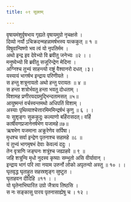 ```yaml
---
title: ०९ सूक्तम्

---
```

वृषायमंशुर्वृषभाय गृह्यते वृषायमुग्रो नृचक्षसे ।  
दिव्यो नर्यो ऽचिक्रदन्महन्नामर्षभस्य यत्ककुत् ॥ १ ॥  
विषुवान्विष्णो भव त्वं यो नृपतिर्मम ।  
अथो इन्द्र इव देवेभ्यो वि ब्रवीतु जनेभ्यः ॥२ । ।  
मनुष्येभ्यो वि ब्रवीतु सजूरिन्द्रेण मेदिना ।  
अग्निश्च तुभ्यं साहन्त्यो राष्ट्रं वैश्वानरो दधत् ।३।  
यस्यायं भागर्षभ इन्द्राय परिणीयते ।  
स हन्तु शत्रूनायतो अथो हन्तु परायतः ॥ ४ ॥  
स हन्ता शत्रोर्भवतु हन्ता भवतु दोधताम् ।  
विशामह प्रणीरयदग्रमुद्भिन्दतामसत् ॥५॥  
आयुष्मन्तं वर्चस्वन्तमथो अधिपतिं विशाम् ।  
अस्याः पृथिव्याश्चेत्तारमिममिन्द्रर्षभं कृणु ॥ ६ । ।  
यः सुशृङ्गः सुककुदुः कल्याणो बर्हिरासदत्। वर्हि  
कार्षीवणप्रजानेनर्षभेण यजामहे॥७॥  
ऋषभेण यजमाना अक्रूरेणेव सर्पिषा।  
मृधश्च सर्वा इन्द्रेण पृतनाश्च सहामहे ॥८ ॥  
यं तुभ्यं भागमृषभं देवाः केवल्यं ददुः ।  
तेन वृत्राणि जङ्घनः शत्रूंश्च जह्याहवे ॥ ९ ॥  
जहि शत्रून्वि मृधो नुदस्व कृष्याः सम्भूतो असि वीर्यावान् ।  
इन्द्राय भागं परि त्वा नयाम उरुर्नो लोको अपृतन्यो अस्तु ॥ १० । ।  
घृतवृद्ध घृताहुत सहस्रशृङ्ग सुष्टुत ।  
घृताहवन दीदिहि ॥११ । ।  
यो घृतेनाभिघारित उग्रो जैत्राय तिष्ठसि ।  
स नः सङ्कासु पारय पृतनासाह्येषु च । १२ ।  